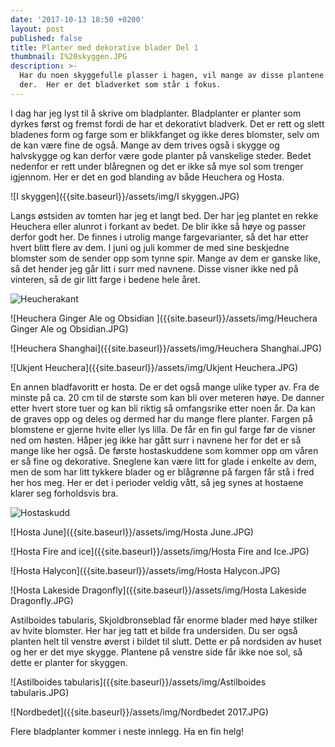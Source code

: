 ```yaml
---
date: '2017-10-13 18:50 +0200'
layout: post
published: false
title: Planter med dekorative blader Del 1
thumbnail: I%20skyggen.JPG
description: >-
  Har du noen skyggefulle plasser i hagen, vil mange av disse plantene trives
  der.  Her er det bladverket som står i fokus.
---
```


I dag har jeg lyst til å skrive om bladplanter. Bladplanter er planter som dyrkes først og fremst fordi de har et dekorativt bladverk. Det er rett og slett bladenes form og farge som er blikkfanget og ikke deres blomster, selv om de kan være fine de også. Mange av dem trives også i skygge og halvskygge og kan derfor være gode planter på vanskelige steder. Bedet nedenfor er rett under blåregnen og det er ikke så mye sol som trenger igjennom. Her er det en god blanding av både Heuchera og Hosta.

![I skyggen]({{site.baseurl}}/assets/img/I skyggen.JPG)

Langs østsiden av tomten har jeg et langt bed. Der har jeg plantet en rekke Heuchera eller alunrot i forkant av bedet. De blir ikke så høye og passer derfor godt her. De finnes i utrolig mange fargevarianter, så det har etter hvert blitt flere av dem. I juni og juli kommer de med sine beskjedne blomster som de sender opp som tynne spir. Mange av dem er ganske like, så det hender jeg går litt i surr med navnene. Disse visner ikke ned på vinteren, så de gir litt farge i bedene hele året.

![Heucherakant]({{site.baseurl}}/assets/img/Heucherakant.JPG)

![Heuchera Ginger Ale og Obsidian ]({{site.baseurl}}/assets/img/Heuchera Ginger Ale og Obsidian.JPG)

![Heuchera Shanghai]({{site.baseurl}}/assets/img/Heuchera Shanghai.JPG)

![Ukjent Heuchera]({{site.baseurl}}/assets/img/Ukjent Heuchera.JPG)

En annen bladfavoritt er hosta. De er det også mange ulike typer av. Fra de minste på ca. 20 cm til de største som kan bli over meteren høye. De danner etter hvert store tuer og kan bli riktig så omfangsrike etter noen år. Da kan de graves opp og deles og dermed har du mange flere planter. Fargen på blomstene er gjerne hvite eller lys lilla. De får en fin gul farge før de visner ned om høsten. Håper jeg ikke har gått surr i navnene her for det er så mange like her også. De første hostaskuddene som kommer opp om våren er så fine og dekorative. Sneglene kan være litt for glade i enkelte av dem, men de som har litt tykkere blader og er blågrønne på fargen får stå i fred her hos meg. Her er det i perioder veldig vått, så jeg synes at hostaene klarer seg forholdsvis bra. 

![Hostaskudd]({{site.baseurl}}/assets/img/Hostaskudd.JPG)

![Hosta June]({{site.baseurl}}/assets/img/Hosta June.JPG)

![Hosta Fire and ice]({{site.baseurl}}/assets/img/Hosta Fire and Ice.JPG)

![Hosta Halycon]({{site.baseurl}}/assets/img/Hosta Halycon.JPG)

![Hosta Lakeside Dragonfly]({{site.baseurl}}/assets/img/Hosta Lakeside Dragonfly.JPG)

Astilboides tabularis, Skjoldbronseblad får enorme blader med høye stilker av hvite blomster. Her har jeg tatt et bilde fra undersiden. Du ser også planten helt til venstre øverst i bildet til slutt. Dette er på nordsiden av huset og her er det mye skygge. Plantene på venstre side får ikke noe sol, så dette er planter for skyggen.

![Astilboides tabularis]({{site.baseurl}}/assets/img/Astilboides tabularis.JPG)

![Nordbedet]({{site.baseurl}}/assets/img/Nordbedet 2017.JPG)

Flere bladplanter kommer i neste innlegg.
Ha en fin helg!

